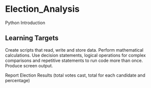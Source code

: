 # Election_Analysis
Python Introduction 
## Learning Targets
Create scripts that read, write and store data. 
Perform mathematical calculations. 
Use decision statements, logical operations for complex comparisons and repetitive statements to run code more than once. 
Produce screen output. 

Report Election Results (total votes cast, total for each candidate and percentage)
